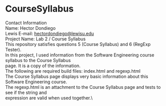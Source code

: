 # CourseSyllabus
Contact Information\
Name: Hector Dondiego\
Lewis E-mail: hectordondiego@lewisu.edu\
Project Name: Lab 2 / Course Syllabus\
This repository satisfies questions 5 (Course Syllabus) and 6 (RegExp Tester).\
In this project, I used information from the Software Engineering course syllabus to the Course Syllabus\
page. It is a copy of the information.\
The following are required build files: index.html and regexp.html\
The Course Syllabus page displays very basic information about this Software Engineering course.\
The regexp.html is an attachment to the Course Syllabus page and tests to see if the string and \
expression are valid when used together.\
